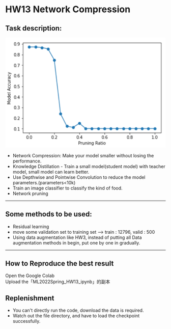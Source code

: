 # HW13 Network Compression
## Task description:
![screenshot-report_Q3](report_Q3.png)

* Network Compression: Make your model smaller without losing the performance.<br>
* Knowledge Distillation - Train a small model(student model) with teacher model, small model can learn better.<br>
* Use Depthwise and Pointwise Convolution to reduce the model parameters.(parameters<10k)<br>
* Train an image classifier to classify the kind of food. <br>
* Network pruning <br>

---------------------------------------
## Some methods to be used: <br>
* Residual learning
* move some validation set to training set --> train : 12796, valid : 500
* Using data augmentation like HW3, instead of putting all Data augmentation methods in begin, put one by one in gradually.
---------------------------------------
## How to Reproduce the best result
Open the Google Colab<br>
Upload the「ML2022Spring_HW13_ipynb」的副本 <br>

## Replenishment
* You can't directly run the code, download the data is required.
* Watch out the file directory, and have to load the checkpoint successfully.
